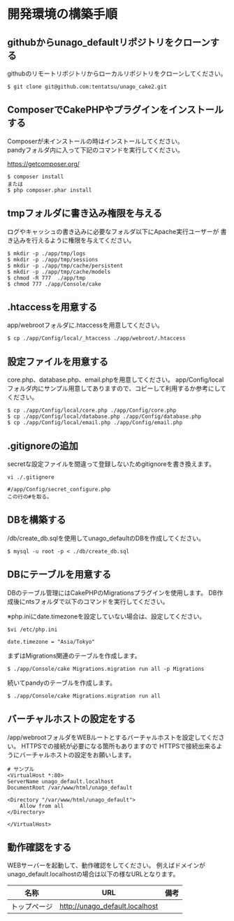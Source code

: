 # 開発環境の構築手順

## githubからunago_defaultリポジトリをクローンする
githubのリモートリポジトリからローカルリポジトリをクローンしてください。

```
$ git clone git@github.com:tentatsu/unago_cake2.git
```

## ComposerでCakePHPやプラグインをインストールする
Composerが未インストールの時はインストールしてください。  
pandyフォルダ内に入って下記のコマンドを実行してください。

https://getcomposer.org/

```
$ composer install
または
$ php composer.phar install
```

## tmpフォルダに書き込み権限を与える
ログやキャッシュの書き込みに必要なフォルダ以下にApache実行ユーザーが
書き込みを行えるように権限を与えてください。


```
$ mkdir -p ./app/tmp/logs
$ mkdir -p ./app/tmp/sessions
$ mkdir -p ./app/tmp/cache/persistent
$ mkdir -p ./app/tmp/cache/models
$ chmod -R 777  ./app/tmp
$ chmod 777 ./app/Console/cake
```


## .htaccessを用意する
app/webrootフォルダに.htaccessを用意してください。

```
$ cp ./app/Config/local/_htaccess ./app/webroot/.htaccess
```

## 設定ファイルを用意する
core.php、database.php、email.phpを用意してください。
app/Config/localフォルダ内にサンプル用意してありますので、コピーして利用するか参考にしてください。

```
$ cp ./app/Config/local/core.php ./app/Config/core.php
$ cp ./app/Config/local/database.php ./app/Config/database.php
$ cp ./app/Config/local/email.php ./app/Config/email.php
```

## .gitignoreの追加
secretな設定ファイルを間違って登録しないためgitignoreを書き換えます。

```
vi ./.gitignore

#/app/Config/secret_configure.php
この行の#を取る。
```

## DBを構築する
/db/create_db.sqlを使用してunago_defaultのDBを作成してください。

```
$ mysql -u root -p < ./db/create_db.sql
```

## DBにテーブルを用意する
DBのテーブル管理にはCakePHPのMigrationsプラグインを使用します。
DB作成後にntsフォルダで以下のコマンドを実行してください。

※php.iniにdate.timezoneを設定していない場合は、設定してください。

```
$vi /etc/php.ini

date.timezone = "Asia/Tokyo"
```


まずはMigrations関連のテーブルを作成します。

```
$ ./app/Console/cake Migrations.migration run all -p Migrations
```

続いてpandyのテーブルを作成します。

```
$ ./app/Console/cake Migrations.migration run all
```

## バーチャルホストの設定をする
/app/webrootフォルダをWEBルートとするバーチャルホストを設定してください。
HTTPSでの接続が必要になる箇所もありますので
HTTPSで接続出来るようにバーチャルホストの設定をお願いします。


```
# サンプル
<VirtualHost *:80>
ServerName unago_default.localhost
DocumentRoot /var/www/html/unago_default

<Directory "/var/www/html/unago_default">
    Allow from all
</Directory>

</VirtualHost>
```

## 動作確認をする
WEBサーバーを起動して、動作確認をしてください。
例えばドメインがunago_default.localhostの場合は以下の様なURLとなります。

|名称|URL|備考|
|-----|------|------|
|トップページ|http://unago_default.localhost||
